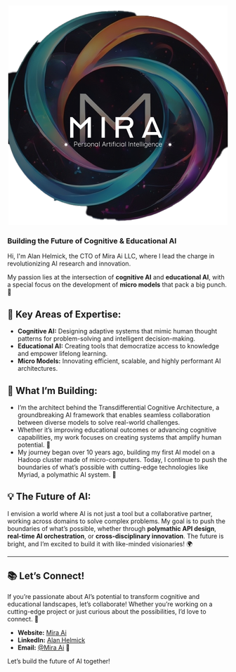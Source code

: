 <p align="center">
  <img src="MiraFade.png" alt="Mira Ai" />
</p>

### Building the Future of Cognitive & Educational AI 


Hi, I'm Alan Helmick, the CTO of Mira Ai LLC, where I lead the charge in revolutionizing AI research and innovation. 

My passion lies at the intersection of **cognitive AI** and **educational AI**, with a special focus on the development of **micro models** that pack a big punch. 🚀

## 🔧 Key Areas of Expertise:
- **Cognitive AI:** Designing adaptive systems that mimic human thought patterns for problem-solving and intelligent decision-making.
- **Educational AI:** Creating tools that democratize access to knowledge and empower lifelong learning.
- **Micro Models:** Innovating efficient, scalable, and highly performant AI architectures.

## 🎯 What I’m Building:
- I’m the architect behind the Transdifferential Cognitive Architecture, a groundbreaking AI framework that enables seamless collaboration between diverse models to solve real-world challenges.
- Whether it’s improving educational outcomes or advancing cognitive capabilities, my work focuses on creating systems that amplify human potential. 🌈
- My journey began over 10 years ago, building my first AI model on a Hadoop cluster made of micro-computers. Today, I continue to push the boundaries of what’s possible with cutting-edge technologies like Myriad, a polymathic AI system. 🧠

## 💡 The Future of AI:
I envision a world where AI is not just a tool but a collaborative partner, working across domains to solve complex problems. My goal is to push the boundaries of what’s possible, whether through **polymathic API design**, **real-time AI orchestration**, or **cross-disciplinary innovation**. The future is bright, and I’m excited to build it with like-minded visionaries! 🌍

---

## 📚 Let’s Connect!
If you’re passionate about AI’s potential to transform cognitive and educational landscapes, let’s collaborate! Whether you’re working on a cutting-edge project or just curious about the possibilities, I’d love to connect. 🚀

- **Website:** [Mira Ai](https://miraai.ai)
- **LinkedIn:** [Alan Helmick](https://linkedin.com/in/alanchelmickjr)
- **Email:** [@Mira Ai](mailto:alan@miraai.ai) 📧

Let’s build the future of AI together!
